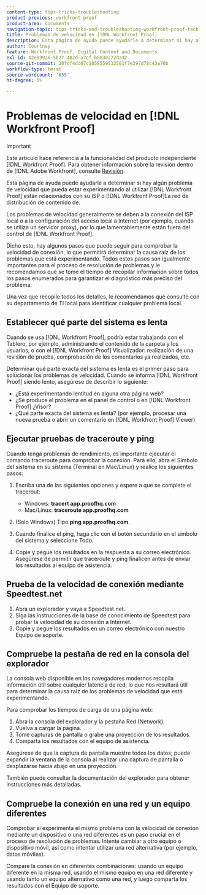 ```yaml
---
content-type: tips-tricks-troubleshooting
product-previous: workfront-proof
product-area: documents
navigation-topic: tips-tricks-and-troubleshooting-workfront-proof-tech-corner
title: Problemas de velocidad en [!DNL Workfront Proof]
description: Esta página de ayuda puede ayudarle a determinar si hay algún problema de velocidad que pueda estar experimentando al utilizar [!DNL Workfront Proof] están relacionados con su ISP o [!DNL Workfront Proof]La red de distribución de contenido de.
author: Courtney
feature: Workfront Proof, Digital Content and Documents
exl-id: 42e999a6-5b27-482d-a7cf-b8030272da32
source-git-commit: 20fcf4dd07c1058559533501f7e297d78c43a70b
workflow-type: tm+mt
source-wordcount: '655'
ht-degree: 0%

---
```


# Problemas de velocidad en [!DNL Workfront Proof]

>[!IMPORTANT]
>
>Este artículo hace referencia a la funcionalidad del producto independiente [!DNL Workfront Proof]. Para obtener información sobre la revisión dentro de [!DNL Adobe Workfront], consulte [Revisión](../../../review-and-approve-work/proofing/proofing.md).

Esta página de ayuda puede ayudarle a determinar si hay algún problema de velocidad que pueda estar experimentando al utilizar [!DNL Workfront Proof] están relacionados con su ISP o [!DNL Workfront Proof]La red de distribución de contenido de.

Los problemas de velocidad generalmente se deben a la conexión del ISP local o a la configuración del acceso local a Internet (por ejemplo, cuando se utiliza un servidor proxy), por lo que lamentablemente están fuera del control de [!DNL Workfront Proof].

Dicho esto, hay algunos pasos que puede seguir para comprobar la velocidad de conexión, lo que permitirá determinar la causa raíz de los problemas que está experimentando. Todos estos pasos son igualmente importantes para el proceso de resolución de problemas y le recomendamos que se tome el tiempo de recopilar información sobre todos los pasos enumerados para garantizar el diagnóstico más preciso del problema.

Una vez que recopile todos los detalles, le recomendamos que consulte con su departamento de TI local para identificar cualquier problema local.

## Establecer qué parte del sistema es lenta

Cuando se usa [!DNL Workfront Proof], podría estar trabajando con el Tablero, por ejemplo, administrando el contenido de la carpeta y los usuarios, o con el [!DNL Workfront Proof] Visualizador: realización de una revisión de prueba, comprobación de los comentarios ya realizados, etc.

Determinar qué parte exacta del sistema es lenta es el primer paso para solucionar los problemas de velocidad. Cuando se informa [!DNL Workfront Proof] siendo lento, asegúrese de describir lo siguiente:

* ¿Está experimentando lentitud en alguna otra página web?
* ¿Se produce el problema en el panel de control o en [!DNL Workfront Proof] ¿Visor?
* ¿Qué parte exacta del sistema es lenta? (por ejemplo, procesar una nueva prueba o abrir un comentario en [!DNL Workfront Proof] Viewer)

## Ejecutar pruebas de traceroute y ping

Cuando tenga problemas de rendimiento, es importante ejecutar el comando traceroute para comprobar la conexión. Para ello, abra el Símbolo del sistema en su sistema (Terminal en Mac/Linux) y realice los siguientes pasos:

1. Escriba una de las siguientes opciones y espere a que se complete el tracerout:

   * Windows: **tracert app.proofhq.com**
   * Mac/Linux: **traceroute app.proofhq.com**

1. (Solo Windows) Tipo **ping app.proofhq.com**.
1. Cuando finalice el ping, haga clic con el botón secundario en el símbolo del sistema y seleccione Todo.
1. Copie y pegue los resultados en la respuesta a su correo electrónico.
Asegúrese de permitir que traceroute y ping finalicen antes de enviar los resultados al equipo de asistencia.

## Prueba de la velocidad de conexión mediante Speedtest.net

1. Abra un explorador y vaya a Speedtest.net.
1. Siga las instrucciones de la base de conocimiento de Speedtest para probar la velocidad de su conexión a Internet.
1. Copie y pegue los resultados en un correo electrónico con nuestro Equipo de soporte.

## Compruebe la pestaña de red en la consola del explorador

La consola web disponible en los navegadores modernos recopila información útil sobre cualquier latencia de red, lo que nos resultará útil para determinar la causa raíz de los problemas de velocidad que está experimentando.

Para comprobar los tiempos de carga de una página web:

1. Abra la consola del explorador y la pestaña Red (Network).
1. Vuelva a cargar la página.
1. Tome capturas de pantalla o grabe una proyección de los resultados.
1. Comparta los resultados con el equipo de asistencia.

Asegúrese de que la captura de pantalla muestre todos los datos; puede expandir la ventana de la consola al realizar una captura de pantalla o desplazarse hacia abajo en una proyección.

También puede consultar la documentación del explorador para obtener instrucciones más detalladas.

## Compruebe la conexión en una red y un equipo diferentes

Comprobar si experimenta el mismo problema con la velocidad de conexión mediante un dispositivo o una red diferentes es un paso crucial en el proceso de resolución de problemas. Intente cambiar a otro equipo o dispositivo móvil, así como intentar utilizar una red alternativa (por ejemplo, datos móviles).

Compare la conexión en diferentes combinaciones: usando un equipo diferente en la misma red, usando el mismo equipo en una red diferente y usando tanto un equipo alternativo como una red, y luego comparta los resultados con el Equipo de soporte.
